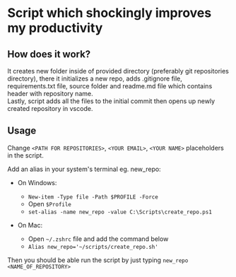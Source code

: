 # Script which shockingly improves my productivity
## How does it work?
It creates new folder inside of provided directory (preferably git repositories directory), there it initializes a new repo, adds .gitignore file, requirements.txt file, source folder and readme.md file which contains header with repository name.   
Lastly, script adds all the files to the initial commit then opens up newly created repository in vscode.
## Usage
Change `<PATH FOR REPOSITORIES>`, `<YOUR EMAIL>`, `<YOUR NAME>` placeholders in the script.  

Add an alias in your system's terminal eg. new_repo:
  
- On Windows:
  - `New-item -Type file -Path $PROFILE -Force`
  - Open `$Profile`
  - `set-alias -name new_repo -value C:\Scripts\create_repo.ps1`
  
- On Mac:
  - Open `~/.zshrc` file and add the command below
  - `Alias new_repo='~/scripts/create_repo.sh'`

Then you should be able run the script by just typing `new_repo <NAME_OF_REPOSITORY>`  

